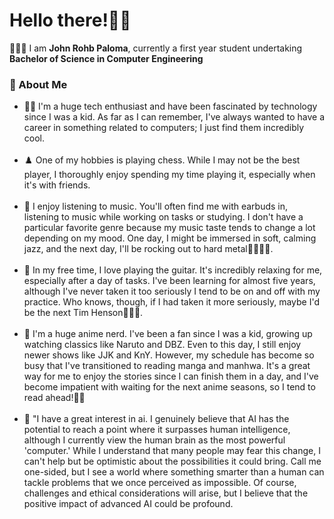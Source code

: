 <h1>Hello there!👋🏼</h1>

<p>👨🏽‍💻 I am <strong>John Rohb Paloma</strong>, currently a first year student undertaking <strong>Bachelor of Science in Computer Engineering</strong></p>

<h3>📖 About Me</h3>
<ul>
  <li>🐱‍💻 I'm a huge tech enthusiast and have been fascinated by technology since I was a kid. As far as I can remember, I've always wanted to have a career in something related to computers; I just find them incredibly cool.</li>
  <br>
  <li>♟️ One of my hobbies is playing chess. While I may not be the best player, I thoroughly enjoy spending my time playing it, especially when it's with friends.</li>
  <br>
  <li>🎵 I enjoy listening to music. You'll often find me with earbuds in, listening to music while working on tasks or studying. I don't have a particular favorite genre because my music taste tends to change a lot depending on my mood. One day, I might be immersed in soft, calming jazz, and the next day, I'll be rocking out to hard metal🤘🏼🤘🏼.
  </li>
  <br>
  <li>🎸 In my free time, I love playing the guitar. It's incredibly relaxing for me, especially after a day of tasks. I've been learning for almost five years, although I've never taken it too seriously I tend to be on and off with my practice. Who knows, though, if I had taken it more seriously, maybe I'd be the next Tim Henson🤣🤣🤣.</li>
  <br>
  <li>🎎 I'm a huge anime nerd. I've been a fan since I was a kid, growing up watching classics like Naruto and DBZ. Even to this day, I still enjoy newer shows like JJK and KnY. However, my schedule has become so busy that I've transitioned to reading manga and manhwa. It's a great way for me to enjoy the stories since I can finish them in a day, and I've become impatient with waiting for the next anime seasons, so I tend to read ahead!🤣🤣</li>
  <br>
  <li>🤖 "I have a great interest in ai. I genuinely believe that AI has the potential to reach a point where it surpasses human intelligence, although I currently view the human brain as the most powerful 'computer.' While I understand that many people may fear this change, I can't help but be optimistic about the possibilities it could bring. Call me one-sided, but I see a world where something smarter than a human can tackle problems that we once perceived as impossible. Of course, challenges and ethical considerations will arise, but I believe that the positive impact of advanced AI could be profound.</li>
  
</ul>



<!---
Rohb22/Rohb22 is a ✨ special ✨ repository because its `README.md` (this file) appears on your GitHub profile.
You can click the Preview link to take a look at your changes.
--->
